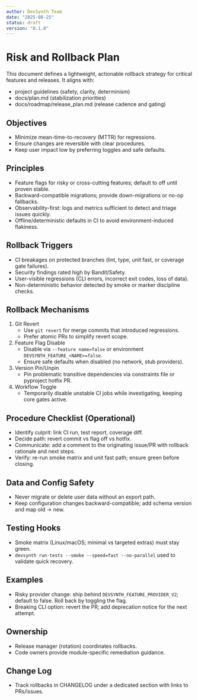 ```yaml
---
author: DevSynth Team
date: "2025-08-25"
status: draft
version: "0.1.0"
---
```

# Risk and Rollback Plan

This document defines a lightweight, actionable rollback strategy for critical features and releases. It aligns with:
- project guidelines (safety, clarity, determinism)
- docs/plan.md (stabilization priorities)
- docs/roadmap/release_plan.md (release cadence and gating)

## Objectives
- Minimize mean-time-to-recovery (MTTR) for regressions.
- Ensure changes are reversible with clear procedures.
- Keep user impact low by preferring toggles and safe defaults.

## Principles
- Feature flags for risky or cross-cutting features; default to off until proven stable.
- Backward-compatible migrations; provide down-migrations or no-op fallbacks.
- Observability-first: logs and metrics sufficient to detect and triage issues quickly.
- Offline/deterministic defaults in CI to avoid environment-induced flakiness.

## Rollback Triggers
- CI breakages on protected branches (lint, type, unit fast, or coverage gate failures).
- Security findings rated high by Bandit/Safety.
- User-visible regressions (CLI errors, incorrect exit codes, loss of data).
- Non-deterministic behavior detected by smoke or marker discipline checks.

## Rollback Mechanisms
1. Git Revert
   - Use `git revert` for merge commits that introduced regressions.
   - Prefer atomic PRs to simplify revert scope.
2. Feature Flag Disable
   - Disable via `--feature name=false` or environment `DEVSYNTH_FEATURE_<NAME>=false`.
   - Ensure safe defaults when disabled (no network, stub providers).
3. Version Pin/Unpin
   - Pin problematic transitive dependencies via constraints file or pyproject hotfix PR.
4. Workflow Toggle
   - Temporarily disable unstable CI jobs while investigating, keeping core gates active.

## Procedure Checklist (Operational)
- Identify culprit: link CI run, test report, coverage diff.
- Decide path: revert commit vs flag off vs hotfix.
- Communicate: add a comment to the originating issue/PR with rollback rationale and next steps.
- Verify: re-run smoke matrix and unit fast path; ensure green before closing.

## Data and Config Safety
- Never migrate or delete user data without an export path.
- Keep configuration changes backward-compatible; add schema version and map old -> new.

## Testing Hooks
- Smoke matrix (Linux/macOS; minimal vs targeted extras) must stay green.
- `devsynth run-tests --smoke --speed=fast --no-parallel` used to validate quick recovery.

## Examples
- Risky provider change: ship behind `DEVSYNTH_FEATURE_PROVIDER_V2`; default to false. Roll back by toggling the flag.
- Breaking CLI option: revert the PR; add deprecation notice for the next attempt.

## Ownership
- Release manager (rotation) coordinates rollbacks.
- Code owners provide module-specific remediation guidance.

## Change Log
- Track rollbacks in CHANGELOG under a dedicated section with links to PRs/issues.
